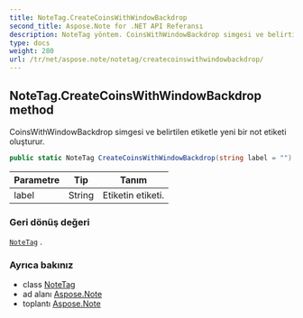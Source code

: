 ```yaml
---
title: NoteTag.CreateCoinsWithWindowBackdrop
second_title: Aspose.Note for .NET API Referansı
description: NoteTag yöntem. CoinsWithWindowBackdrop simgesi ve belirtilen etiketle yeni bir not etiketi oluşturur.
type: docs
weight: 280
url: /tr/net/aspose.note/notetag/createcoinswithwindowbackdrop/
---
```

## NoteTag.CreateCoinsWithWindowBackdrop method

CoinsWithWindowBackdrop simgesi ve belirtilen etiketle yeni bir not etiketi oluşturur.

```csharp
public static NoteTag CreateCoinsWithWindowBackdrop(string label = "")
```

| Parametre | Tip | Tanım |
| --- | --- | --- |
| label | String | Etiketin etiketi. |

### Geri dönüş değeri

[`NoteTag`](../) .

### Ayrıca bakınız

* class [NoteTag](../)
* ad alanı [Aspose.Note](../../notetag/)
* toplantı [Aspose.Note](../../../)


